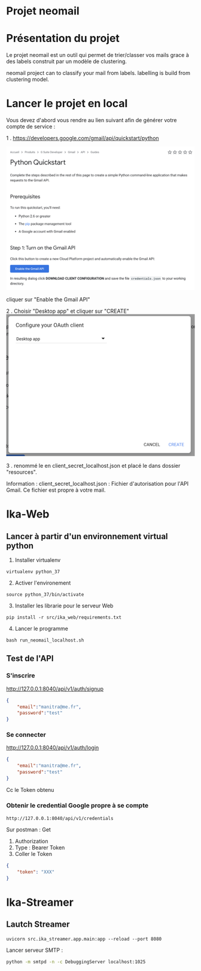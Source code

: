 # Projet neomail

# Présentation du projet
Le projet neomail est un outil qui permet de trier/classer vos mails grace à des labels construit par un modèle de clustering.

neomail project can to classify your mail from labels. labelling is build from clustering model.

# Lancer le projet en local

Vous devez d'abord vous rendre au lien suivant afin de générer votre compte de service :

1 . https://developers.google.com/gmail/api/quickstart/python

![Python Quickstart](docs/images/python_quickstart.png)

cliquer sur "Enable the Gmail API"

2 . Choisir "Desktop app" et cliquer sur "CREATE"
![Generate Json](docs/images/python_quickstart_generate_json.png)

3 . renommé le en client_secret_localhost.json et placé le dans dossier "resources".

Information : client_secret_localhost.json : Fichier d'autorisation pour l'API Gmail. Ce fichier est propre à votre mail.

# Ika-Web

## Lancer à partir d'un environnement virtual python

1. Installer virtualenv
```
virtualenv python_37
```

2. Activer l'environement
```
source python_37/bin/activate
```

3. Installer les librarie pour le serveur Web
```
pip install -r src/ika_web/requirements.txt
```

4. Lancer le programme
```
bash run_neomail_localhost.sh
```

## Test de l'API

### S'inscrire
http://127.0.0.1:8040/api/v1/auth/signup

```json
{
	"email":"manitra@me.fr",
	"password":"test"
}
```

### Se connecter
http://127.0.0.1:8040/api/v1/auth/login

```json
{
	"email":"manitra@me.fr",
	"password":"test"
}
```
Cc le Token obtenu

### Obtenir le credential Google propre à se compte
```
http://127.0.0.1:8040/api/v1/credentials
```

Sur postman :
Get
1. Authorization
2. Type : Bearer Token
3. Coller le Token

```json
{
    "token": "XXX"
}
```

# Ika-Streamer
## Lautch Streamer
```
uvicorn src.ika_streamer.app.main:app --reload --port 8080
```

Lancer serveur SMTP : 
```bash
python -m smtpd -n -c DebuggingServer localhost:1025 
```